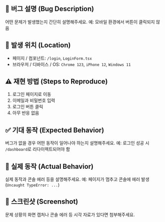 ## 🐞 버그 설명 (Bug Description)
어떤 문제가 발생했는지 간단히 설명해주세요.
예: 모바일 환경에서 버튼이 클릭되지 않음

## 📍 발생 위치 (Location)
- 페이지 / 컴포넌트: `/login`, `LoginForm.tsx`
- 브라우저 / 디바이스 / OS: `Chrome 123`, `iPhone 12`, `Windows 11`

## ⚠ 재현 방법 (Steps to Reproduce)
1. 로그인 페이지로 이동
2. 이메일과 비밀번호 입력
3. 로그인 버튼 클릭
4. 아무 반응 없음

## ✅ 기대 동작 (Expected Behavior)
버그가 없을 경우 어떤 동작이 일어나야 하는지 설명해주세요.
예: 로그인 성공 시 `/dashboard`로 리다이렉트되어야 함

## 🧪 실제 동작 (Actual Behavior)
실제 동작과 콘솔 에러 등을 설명해주세요.
예: 페이지가 멈추고 콘솔에 에러 발생 (`Uncaught TypeError: ...`)

## 📸 스크린샷 (Screenshot)
문제 상황의 화면 캡처나 콘솔 에러 등 시각 자료가 있다면 첨부해주세요.
